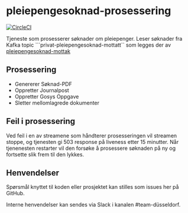 # pleiepengesoknad-prosessering

[![CircleCI](https://circleci.com/gh/navikt/pleiepengesoknad-prosessering/tree/master.svg?style=svg)](https://circleci.com/gh/navikt/pleiepengesoknad-prosessering/tree/master)

Tjeneste som prosesserer søknader om pleiepenger.
Leser søknader fra Kafka topic ```privat-pleiepengesoknad-mottatt`` som legges der av [pleiepengesoknad-mottak](https://github.com/navikt/pleiepengesoknad-mottak)

## Prosessering
- Genererer Søknad-PDF
- Oppretter Journalpost
- Oppretter Gosys Oppgave
- Sletter mellomlagrede dokumenter

## Feil i prosessering
Ved feil i en av streamene som håndterer prosesseringen vil streamen stoppe, og tjenesten gi 503 response på liveness etter 15 minutter.
Når tjenenesten restarter vil den forsøke å prosessere søknaden på ny og fortsette slik frem til den lykkes.

## Henvendelser
Spørsmål knyttet til koden eller prosjektet kan stilles som issues her på GitHub.

Interne henvendelser kan sendes via Slack i kanalen #team-düsseldorf.